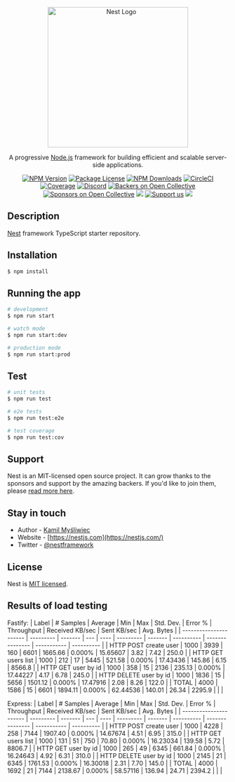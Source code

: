 <p align="center">
  <a href="http://nestjs.com/" target="blank"><img src="https://nestjs.com/img/logo_text.svg" width="320" alt="Nest Logo" /></a>
</p>

[circleci-image]: https://img.shields.io/circleci/build/github/nestjs/nest/master?token=abc123def456
[circleci-url]: https://circleci.com/gh/nestjs/nest

  <p align="center">A progressive <a href="http://nodejs.org" target="_blank">Node.js</a> framework for building efficient and scalable server-side applications.</p>
    <p align="center">
<a href="https://www.npmjs.com/~nestjscore" target="_blank"><img src="https://img.shields.io/npm/v/@nestjs/core.svg" alt="NPM Version" /></a>
<a href="https://www.npmjs.com/~nestjscore" target="_blank"><img src="https://img.shields.io/npm/l/@nestjs/core.svg" alt="Package License" /></a>
<a href="https://www.npmjs.com/~nestjscore" target="_blank"><img src="https://img.shields.io/npm/dm/@nestjs/common.svg" alt="NPM Downloads" /></a>
<a href="https://circleci.com/gh/nestjs/nest" target="_blank"><img src="https://img.shields.io/circleci/build/github/nestjs/nest/master" alt="CircleCI" /></a>
<a href="https://coveralls.io/github/nestjs/nest?branch=master" target="_blank"><img src="https://coveralls.io/repos/github/nestjs/nest/badge.svg?branch=master#9" alt="Coverage" /></a>
<a href="https://discord.gg/G7Qnnhy" target="_blank"><img src="https://img.shields.io/badge/discord-online-brightgreen.svg" alt="Discord"/></a>
<a href="https://opencollective.com/nest#backer" target="_blank"><img src="https://opencollective.com/nest/backers/badge.svg" alt="Backers on Open Collective" /></a>
<a href="https://opencollective.com/nest#sponsor" target="_blank"><img src="https://opencollective.com/nest/sponsors/badge.svg" alt="Sponsors on Open Collective" /></a>
  <a href="https://paypal.me/kamilmysliwiec" target="_blank"><img src="https://img.shields.io/badge/Donate-PayPal-ff3f59.svg"/></a>
    <a href="https://opencollective.com/nest#sponsor"  target="_blank"><img src="https://img.shields.io/badge/Support%20us-Open%20Collective-41B883.svg" alt="Support us"></a>
  <a href="https://twitter.com/nestframework" target="_blank"><img src="https://img.shields.io/twitter/follow/nestframework.svg?style=social&label=Follow"></a>
</p>
  <!--[![Backers on Open Collective](https://opencollective.com/nest/backers/badge.svg)](https://opencollective.com/nest#backer)
  [![Sponsors on Open Collective](https://opencollective.com/nest/sponsors/badge.svg)](https://opencollective.com/nest#sponsor)-->

## Description

[Nest](https://github.com/nestjs/nest) framework TypeScript starter repository.

## Installation

```bash
$ npm install
```

## Running the app

```bash
# development
$ npm run start

# watch mode
$ npm run start:dev

# production mode
$ npm run start:prod
```

## Test

```bash
# unit tests
$ npm run test

# e2e tests
$ npm run test:e2e

# test coverage
$ npm run test:cov
```

## Support

Nest is an MIT-licensed open source project. It can grow thanks to the sponsors and support by the amazing backers. If you'd like to join them, please [read more here](https://docs.nestjs.com/support).

## Stay in touch

- Author - [Kamil Myśliwiec](https://kamilmysliwiec.com)
- Website - [https://nestjs.com](https://nestjs.com/)
- Twitter - [@nestframework](https://twitter.com/nestframework)

## License

Nest is [MIT licensed](LICENSE).

## Results of load testing
Fastify:
| Label                  | # Samples | Average | Min | Max  | Std. Dev. | Error % | Throughput | Received KB/sec | Sent KB/sec | Avg. Bytes |
| ---------------------- | --------- | ------- | --- | ---- | --------- | ------- | ---------- | --------------- | ----------- | ---------- |
| HTTP POST create user  | 1000      | 3939    | 160 | 6601 | 1665.66   | 0.000%  | 15.65607   | 3.82            | 7.42        | 250.0      |
| HTTP GET users list    | 1000      | 212     | 17  | 5445 | 521.58    | 0.000%  | 17.43436   | 145.86          | 6.15        | 8566.8     |
| HTTP GET user by id    | 1000      | 358     | 15  | 2136 | 235.13    | 0.000%  | 17.44227   | 4.17            | 6.78        | 245.0      |
| HTTP DELETE user by id | 1000      | 1836    | 15  | 5656 | 1501.12   | 0.000%  | 17.47916   | 2.08            | 8.26        | 122.0      |
| TOTAL                  | 4000      | 1586    | 15  | 6601 | 1894.11   | 0.000%  | 62.44536   | 140.01          | 26.34       | 2295.9     |
|                        |

Express:
| Label                  | # Samples | Average | Min | Max  | Std. Dev. | Error % | Throughput | Received KB/sec | Sent KB/sec | Avg. Bytes |
| ---------------------- | --------- | ------- | --- | ---- | --------- | ------- | ---------- | --------------- | ----------- | ---------- |
| HTTP POST create user  | 1000      | 4228    | 258 | 7144 | 1907.40   | 0.000%  | 14.67674   | 4.51            | 6.95        | 315.0      |
| HTTP GET users list    | 1000      | 131     | 51  | 750  | 70.80     | 0.000%  | 16.23034   | 139.58          | 5.72        | 8806.7     |
| HTTP GET user by id    | 1000      | 265     | 49  | 6345 | 661.84    | 0.000%  | 16.24643   | 4.92            | 6.31        | 310.0      |
| HTTP DELETE user by id | 1000      | 2145    | 21  | 6345 | 1761.53   | 0.000%  | 16.30018   | 2.31            | 7.70        | 145.0      |
| TOTAL                  | 4000      | 1692    | 21  | 7144 | 2138.67   | 0.000%  | 58.57116   | 136.94          | 24.71       | 2394.2     |
|                        |
